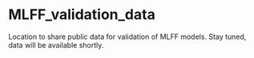 # MLFF_validation_data
Location to share public data for validation of MLFF models.  Stay tuned, data will be available shortly.

